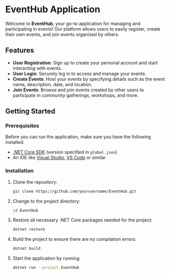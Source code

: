 # EventHub Application

Welcome to **EventHub**, your go-to application for managing and participating in events! Our platform allows users to easily register, create their own events, and join events organized by others.

## Features

- **User Registration**: Sign up to create your personal account and start interacting with events.
- **User Login**: Securely log in to access and manage your events.
- **Create Events**: Host your events by specifying details such as the event name, description, date, and location.
- **Join Events**: Browse and join events created by other users to participate in community gatherings, workshops, and more.

## Getting Started

### Prerequisites

Before you can run the application, make sure you have the following installed:
- [.NET Core SDK](https://dotnet.microsoft.com/download) (version specified in `global.json`)
- An IDE like [Visual Studio](https://visualstudio.microsoft.com/), [VS Code](https://code.visualstudio.com/) or similar

### Installation

1. Clone the repository:
   ```bash
   git clone https://github.com/yourusername/EventHub.git
2. Change to the project directory:
   ```bash
   cd EventHub
3. Restore all necessary .NET Core packages needed for the project:
   ```bash
   dotnet restore
4. Build the project to ensure there are no compilation errors:
   ```bash
   dotnet build

5. Start the application by running:
   ```bash
   dotnet run --project EventHub
